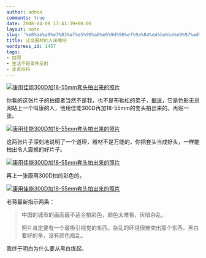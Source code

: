 ```yaml
---
author: admin
comments: true
date: 2008-04-08 17:41:39+00:00
layout: note
slug: '%e8%ae%a9%e7%83%a7%e5%99%a8%e6%9d%90%e7%9a%84%e4%ba%ba%e9%97%ad%e5%98%b4%e5%90%a7'
title: 让烧器材的人闭嘴吧
wordpress_id: 1457
tags:
- 拍照
- 生活不是条件反射
- 走走拍拍
---
```


[![康用佳能300D加18-55mm套头拍出来的照片](http://pic.yupoo.com/ctb.my/6474355fe494/medium.jpg)](http://www.yupoo.com/photos/view?id=ff8080811928cf170119320ff4046ea9)

你看的这张片子的拍摄者当然不是我，也不是布勒松的弟子，[据说](http://www.doyouhike.net/forum/152185,0,0,1.html)，它是色影无忌网站上一个叫康的人，他用佳能300D再加18-55mm的套头拍出来的。再贴一张。

[![康用佳能300D加18-55mm套头拍出来的照片](http://pic.yupoo.com/ctb.my/2989155fe163/medium.jpg)](http://www.yupoo.com/photos/view?id=ff8080811928d029011932037c6169ba)

这两张片子深刻地说明了一个道理，器材不是万能的，你把套头当成好头，一样能拍出令人震撼的好片子。

[![康用佳能300D加18-55mm套头拍出来的照片](http://pic.yupoo.com/ctb.my/1079955fe163/medium.jpg)](http://www.yupoo.com/photos/view?id=ff8080811928d029011932037d6b69bc)

再上一张康用300D拍的彩色的。

[![康用佳能300D加18-55mm套头拍出来的照片](http://pic.yupoo.com/ctb.my/1810955fe163/medium.jpg)](http://www.yupoo.com/photos/view?id=ff8080811928d029011932037b1669b8)

老蒋最新指示两条：




<blockquote>中国的城市的画面最不适合拍彩色，颜色太难看，灰暗杂乱。

照片肯定要有一个最吸引视觉的东西。杂乱的环境很难突出那个东西，黑白要好的多，没有颜色捣乱。</blockquote>



我终于明白为什么要从黑白练起。





